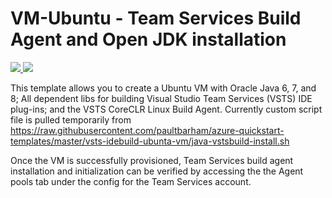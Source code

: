 # VM-Ubuntu - Team Services Build Agent and Open JDK installation

<a href="https://portal.azure.com/#create/Microsoft.Template/uri/https%3A%2F%2Fraw.githubusercontent.com%2Fpaultbarham%2Fazure-quickstart-templates%2Fmaster%2Fvsts-idebuild-ubunta-vm%2Fazuredeploy.json" target="_blank">
    <img src="http://azuredeploy.net/deploybutton.png"/>
</a>
<a href="http://armviz.io/#/?load=https%3A%2F%2Fraw.githubusercontent.com%2Fpaultbarham%2Fazure-quickstart-templates%2Fmaster%2Fvsts-idebuild-ubunta-vm%2Fazuredeploy.json" target="_blank">
    <img src="http://armviz.io/visualizebutton.png"/>
</a>

This template allows you to create a Ubuntu VM with Oracle Java 6, 7, and 8; All dependent libs for building Visual Studio Team Services (VSTS) IDE plug-ins; and the VSTS CoreCLR Linux Build Agent. Currently custom script file is pulled temporarily from https://raw.githubusercontent.com/paultbarham/azure-quickstart-templates/master/vsts-idebuild-ubunta-vm/java-vstsbuild-install.sh

Once the VM is successfully provisioned, Team Services build agent installation and initialization can be verified by accessing the the Agent pools tab under the config for the Team Services account.
